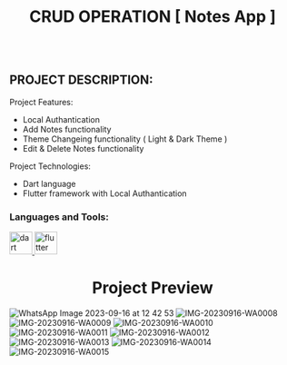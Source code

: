   <h1 align="center">CRUD OPERATION [ Notes App ]</h1>
<br></br>

## PROJECT DESCRIPTION:

Project Features:
- Local Authantication 
- Add Notes functionality
- Theme Changeing functionality ( Light & Dark Theme )
- Edit & Delete Notes functionality

Project Technologies:
- Dart language
- Flutter framework with Local Authantication

<h3 align="left">Languages and Tools:</h3>
<p align="left"> <a href="https://dart.dev" target="_blank" rel="noreferrer"> <img src="https://www.vectorlogo.zone/logos/dartlang/dartlang-icon.svg" alt="dart" width="40" height="40"/> </a> <a href="https://flutter.dev" target="_blank" rel="noreferrer"> <img src="https://www.vectorlogo.zone/logos/flutterio/flutterio-icon.svg" alt="flutter" width="40" height="40"/> </a> </p>

<h1 align="center">Project Preview</h1>

![WhatsApp Image 2023-09-16 at 12 42 53](https://github.com/ankitkamani/crud_operation/assets/100353312/4c178084-1b33-4ee7-abbc-c3385670253b)
![IMG-20230916-WA0008](https://github.com/ankitkamani/crud_operation/assets/100353312/b2859882-312c-4848-a2e4-3a2632161d34)
![IMG-20230916-WA0009](https://github.com/ankitkamani/crud_operation/assets/100353312/1e5012f2-e191-4e05-90b2-a655601b06d7)
![IMG-20230916-WA0010](https://github.com/ankitkamani/crud_operation/assets/100353312/ad050386-f0e8-44cd-818d-0ad83b2ef5a2)
![IMG-20230916-WA0011](https://github.com/ankitkamani/crud_operation/assets/100353312/96355b0d-5986-4272-a3c4-07d74e23e0b1)
![IMG-20230916-WA0012](https://github.com/ankitkamani/crud_operation/assets/100353312/58054fc3-e11c-4bcc-bc09-80c0098b19fd)
![IMG-20230916-WA0013](https://github.com/ankitkamani/crud_operation/assets/100353312/3aef8180-a37e-4445-bda8-fd41b8a04bcd)
![IMG-20230916-WA0014](https://github.com/ankitkamani/crud_operation/assets/100353312/82a14943-5e16-46d8-a101-e755e256765e)
![IMG-20230916-WA0015](https://github.com/ankitkamani/crud_operation/assets/100353312/d4d36ebe-bcf3-489c-9740-592f24fdb55b)

